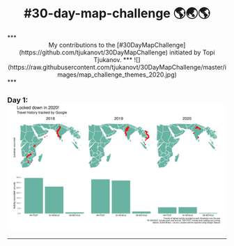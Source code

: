 <h1 align="center">
#30-day-map-challenge 🌎🌏🌎
</h1>
***
<div align="center">
My contributions to the [#30DayMapChallenge](https://github.com/tjukanovt/30DayMapChallenge) initiated by Topi Tjukanov.
***
![](https://raw.githubusercontent.com/tjukanovt/30DayMapChallenge/master/images/map_challenge_themes_2020.jpg)
</div>
***

### Day 1: ![Points](https://github.com/surbhi-bh/30-day-map-challenge/blob/main/VIZ/day1_points_googlelocation.png)
***
